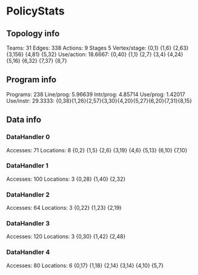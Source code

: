# PolicyStats
## Topology info
Teams:		31
Edges:		338
Actions:	9
Stages		5
Vertex/stage:	{0,1} {1,6} {2,63} {3,156} {4,81} {5,32} 
Use/action:	18.6667: {0,40} {1,1} {2,7} {3,4} {4,24} {5,16} {6,32} {7,37} {8,7} 

## Program info
Programs:	238
Line/prog:	5.96639
Intr/prog:	4.85714
Use/prog:	1.42017
Use/instr:	29.3333: {0,38}{1,26}{2,57}{3,30}{4,20}{5,27}{6,20}{7,31}{8,15}

## Data info

### DataHandler 0
Accesses:	71
Locations:	8
{0,2} {1,5} {2,6} {3,19} {4,6} {5,13} {6,10} {7,10} 

### DataHandler 1
Accesses:	100
Locations:	3
{0,28} {1,40} {2,32} 

### DataHandler 2
Accesses:	64
Locations:	3
{0,22} {1,23} {2,19} 

### DataHandler 3
Accesses:	120
Locations:	3
{0,30} {1,42} {2,48} 

### DataHandler 4
Accesses:	80
Locations:	6
{0,17} {1,18} {2,14} {3,14} {4,10} {5,7} 